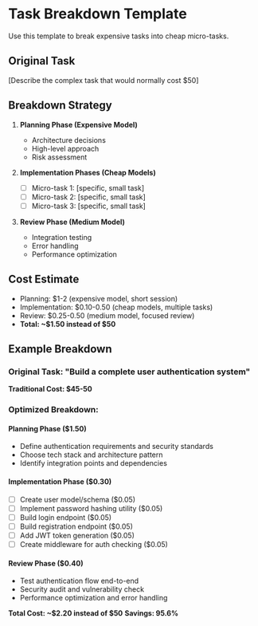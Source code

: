 # Task Breakdown Template

Use this template to break expensive tasks into cheap micro-tasks.

## Original Task
[Describe the complex task that would normally cost $50]

## Breakdown Strategy
1. **Planning Phase (Expensive Model)**
   - Architecture decisions
   - High-level approach
   - Risk assessment

2. **Implementation Phases (Cheap Models)**
   - [ ] Micro-task 1: [specific, small task]
   - [ ] Micro-task 2: [specific, small task]
   - [ ] Micro-task 3: [specific, small task]

3. **Review Phase (Medium Model)**
   - Integration testing
   - Error handling
   - Performance optimization

## Cost Estimate
- Planning: $1-2 (expensive model, short session)
- Implementation: $0.10-0.50 (cheap models, multiple tasks)
- Review: $0.25-0.50 (medium model, focused review)
- **Total: ~$1.50 instead of $50**

## Example Breakdown

### Original Task: "Build a complete user authentication system"
**Traditional Cost: $45-50**

### Optimized Breakdown:

#### Planning Phase ($1.50)
- Define authentication requirements and security standards
- Choose tech stack and architecture pattern
- Identify integration points and dependencies

#### Implementation Phase ($0.30)
- [ ] Create user model/schema ($0.05)
- [ ] Implement password hashing utility ($0.05)
- [ ] Build login endpoint ($0.05)
- [ ] Build registration endpoint ($0.05)
- [ ] Add JWT token generation ($0.05)
- [ ] Create middleware for auth checking ($0.05)

#### Review Phase ($0.40)
- Test authentication flow end-to-end
- Security audit and vulnerability check
- Performance optimization and error handling

**Total Cost: ~$2.20 instead of $50**
**Savings: 95.6%**